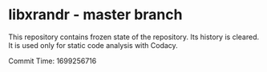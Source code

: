 # libxrandr - master branch

This repository contains frozen state of the repository.
Its history is cleared. It is used only for static code
analysis with Codacy.

Commit Time: 1699256716